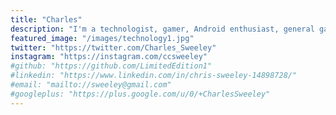 ```yaml
---
title: "Charles"
description: "I'm a technologist, gamer, Android enthusiast, general gadget junkie, and so much more. INTJ with an edge!"
featured_image: "/images/technology1.jpg"
twitter: "https://twitter.com/Charles_Sweeley"
instagram: "https://instagram.com/ccsweeley"
#github: "https://github.com/LimitedEdition1"
#linkedin: "https://www.linkedin.com/in/chris-sweeley-14898728/"
#email: "mailto://sweeley@gmail.com"
#googleplus: "https://plus.google.com/u/0/+CharlesSweeley"
---
```


